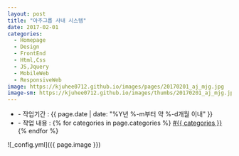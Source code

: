 ```yaml
---
layout: post
title: "아주그룹 사내 시스템"
date: 2017-02-01
categories:
  - Homepage
  - Design
  - FrontEnd
  - Html,Css
  - JS,Jquery
  - MobileWeb
  - ResponsiveWeb
image: https://kjuhee0712.github.io/images/pages/20170201_aj_mjg.jpg
image-sm: https://kjuhee0712.github.io/images/thumbs/20170201_aj_mjg.jpg
---
```


<ul class="inform">
	<li class="preview__date" itemprop="datePublished" datetime="{{ page.date | date_to_xmlschema }}">- 작업기간 : {{ page.date | date: "%Y년 %-m부터 약 %-d개월 이내" }}</li>
	<li class="preview__catetory" itemprop="catetory">- 작업 내용 :
		{% for categories in page.categories %}
           <a href="/category/{{ categories }}/">#{{ categories }}</a>     
      	{% endfor %}</li>
</ul>

![_config.yml]({{ page.image }})


